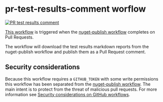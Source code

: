 # pr-test-results-comment worflow

[![PR test results comment](https://github.com/edumserrano/dotnet-sdk-extensions/actions/workflows/pr-test-results-comment.yml/badge.svg)](https://github.com/edumserrano/dotnet-sdk-extensions/actions/workflows/pr-test-results-comment.yml)

[This workflow](/.github/workflows/pr-test-results-comment.yml) is triggered when the [nuget-publish workflow](/docs/dev-notes/workflows/nuget-publish-workflow.md) completes on Pull Requests.

The workflow will download the test results markdown reports from the nuget-publish workflow and publish them as a Pull Request comment.

## Security considerations

Because this workflow requires a `GITHUB_TOKEN` with some write permissions this workflow has been separated from the [nuget-publish workflow](/docs/dev-notes/workflows/nuget-publish-workflow.md). The main intent is to protect from the threat of malicious pull requests. For more information see [Security considerations on GitHub workflows](/docs/dev-notes/workflows/security-considerations.md).
